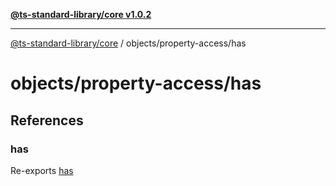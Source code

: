 [**@ts-standard-library/core v1.0.2**](../../../README.md)

***

[@ts-standard-library/core](../../../modules.md) / objects/property-access/has

# objects/property-access/has

## References

### has

Re-exports [has](functions/has.md)

